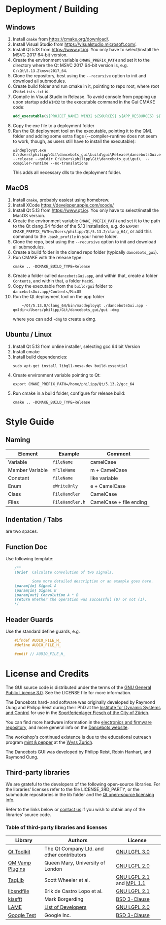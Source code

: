 # Deployment / Building
## Windows
1. Install ```cmake``` from https://cmake.org/download/.
2. Install Visual Studio from https://visualstudio.microsoft.com/.
3. Install Qt 5.13 from https://www.qt.io/. You only have to select/install the MSVC 2017 64-bit version.
4. Create the environment variable ```CMAKE_PREFIX_PATH``` and set it to the directory where the Qt MSVC 2017 64-bit version is, e.g. ```C:\Qt\5.13.2\msvc2017_64```.
5. Clone the repository, best using the ```--recursive``` option to init and download all submodules.
6. Create build folder and run cmake in it, pointing to repo root, where root ```CMakeLists.txt``` is.
7. Compile in Visual Studio in Release. To avoid console from popping up upon startup add ```WIN32``` to the executable command in the Gui CMAKE code:
	```cmake
	add_executable(${PROJECT_NAME} WIN32 ${SOURCES} ${APP_RESOURCES} ${HEADERS} ${QMLS})
	```
8. Copy the exe file to a deployment folder
9. Run the Qt deployment tool on the executable, pointing it to the QML folder and adding some extra flags (--compiler-runtime does not seem to work, though, as users still have to install the executable):
	```
	windeployqt.exe C:\Users\philipp\Git\dancebots_gui\build\gui\Release\dancebotsGui.exe --release --qmldir C:\Users\philipp\Git\dancebots_gui\gui\  --compiler-runtime --no-translations
	```
	This adds all necessary dlls to the deployment folder.

## MacOS
1. Install ```cmake```, probably easiest using homebrew.
2. Install XCode https://developer.apple.com/xcode/
3. Install Qt 5.13 from https://www.qt.io/. You only have to select/install the MacOS version.
4. Create the environment variable ```CMAKE_PREFIX_PATH``` and set it to the path to the Qt clang_64 folder of the 5.13 installation, e.g. do ```EXPORT CMAKE_PREFIX_PATH=/Users/philipp/Qt/5.13.2/clang_64/```, or add this command to the ```.bash_profile``` in your home folder.
5. Clone the repo, best using the ```--recursive``` option to init and download all submodules.
6. Create a build folder in the cloned repo folder (typically ```dancebots_gui```).
7. Run CMAKE with the release type:
	```
	cmake .. -DCMAKE_BUILD_TYPE=Release
	```
8. Create a folder called ```dancebotsGui.app```, and within that, create a folder ```Contents```, and within that, a folder ```MacOS```.
9. Copy the executable from the ```build/gui``` folder to ```dancebotsGui.app/Contents/MacOS```
10. Run the Qt deployment tool on the app folder
	```
		~/Qt/5.13.0/clang_64/bin/macdeployqt ./dancebotsGui.app -qmldir=/Users/philipp/Git/dancebots_gui/gui -dmg
	```
	where you can add ```-dmg``` to create a dmg.

## Ubuntu / Linux
1. Install Qt 5.13 from online installer, selecting gcc 64 bit Version
2. Install cmake
3. Install build dependencies:
	```
	sudo apt-get install libgl1-mesa-dev build-essential
	```
4. Create environment variable pointing to Qt:
	```
	export CMAKE_PREFIX_PATH=/home/philipp/Qt/5.13.2/gcc_64
	```
5. Run cmake in a build folder, configure for release build:
	```
	cmake .. -DCMAKE_BUILD_TYPE=Release
	```

# Style Guide

## Naming

| Element 	| Example | Comment |
| ------- 	| ------- | ------- |
| Variable 	| `fileName` | camelCase |
| Member Variable | `mFileName` | m + CamelCase|
| Constant	| `fileName` | like variable |
| Enum | `eWriteOnly` | e + CamelCase|
| Class | `FileHandler` | CamelCase|
| Files | `FileHandler.h` | CamelCase + file ending|

## Indentation / Tabs
are two spaces.

## Function Doc

Use following template:
```cpp
	/**
	\brief  Calculate convolution of two signals.

			Some more detailed description or an example goes here.
	\param[in] Signal A
	\param[in] Signal B
	\param[out] Convolution A * B
	\return Whether the operation was successful (0) or not (1).
	*/
```

## Header Guards
Use the standard define guards, e.g.
```cpp
	#ifndef AUDIO_FILE_H_
	#define AUDIO_FILE_H_

	#endif // AUDIO_FILE_H_
```
# License and Credits
The GUI source code is distributed under the terms of the [GNU General Public License 3.0](https://spdx.org/licenses/GPL-3.0.html). See the LICENSE file for more information.

The Dancebots hard- and software was originally developed by Raymond Oung and Philipp Reist during their PhD at the [Institute for Dynamic Systems and Control](https://idsc.ethz.ch/) for use in the [Sportferienlager Fiesch of the City of Zürich](https://zuerifiesch.ch/).

You can find more hardware information in the [electronics and firmware repository](https://github.com/philippReist/dancebots_electronics), and more general info on the [Dancebots website](http://www.dancebots.ch/).

The workshop's continued existence is due to the educational outreach program [mint & pepper](https://www.mintpepper.ch/) at the [Wyss Zurich](https://www.wysszurich.uzh.ch/).

The Dancebots GUI was developed by Philipp Reist, Robin Hanhart, and Raymond Oung.

## Third-party libraries
We are grateful to the developers of the following open-source libraries. For the libraries' licenses refer to the file LICENSE_3RD_PARTY, or the submodule repositories in the lib folder and the [Qt open-source licensing info](https://www.qt.io/licensing/).

Refer to the links below or [contact us](mailto:philipp.reist@gmail.com) if you wish to obtain any of the libraries' source code.

### Table of third-party libraries and licenses
| Library | Authors |  License |
| ------- | ------- |  ------- |
| [Qt Toolkit](https://www.qt.io/) | The Qt Company Ltd. and other contributors | [GNU LGPL 3.0](https://doc.qt.io/qt-5/lgpl.html) |
| [QM Vamp Plugins](https://github.com/c4dm/qm-vamp-plugins) | Queen Mary, University of London | [GNU LGPL 2.0](https://spdx.org/licenses/LGPL-2.0-or-later.html) |
| [TagLib](https://github.com/taglib/taglib) | Scott Wheeler et al. | [GNU LGPL 2.1](https://spdx.org/licenses/LGPL-2.1-or-later.html) and [MPL 1.1](https://spdx.org/licenses/MPL-1.1.html)|
| [libsndfile](https://github.com/erikd/libsndfile) | Erik de Castro Lopo et al. | [GNU LGPL 2.1](https://www.gnu.org/licenses/lgpl-2.1.html) |
| [kissfft](https://github.com/mborgerding/kissfft) | Mark Borgerding | [BSD 3-Clause](https://spdx.org/licenses/BSD-3-Clause.html)|
| [LAME](https://lame.sourceforge.io/) | [List of Developers](https://lame.sourceforge.io/developers.php) | [GNU LGPL 2.0](https://spdx.org/licenses/LGPL-2.0-or-later.html) |
| [Google Test](https://github.com/google/googletest) | Google Inc. | [BSD 3-Clause](https://spdx.org/licenses/BSD-3-Clause.html)|
